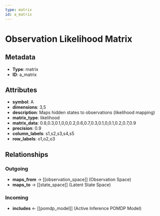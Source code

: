```yaml
---
type: matrix
id: a_matrix
---
```


# Observation Likelihood Matrix

## Metadata

- **Type**: matrix
- **ID**: a_matrix

## Attributes

- **symbol**: A
- **dimensions**: 3,5
- **description**: Maps hidden states to observations (likelihood mapping)
- **matrix_type**: likelihood
- **matrix_data**: 0.8,0.3,0.1,0,0,0.2,0.6,0.7,0.3,0.1,0,0.1,0.2,0.7,0.9
- **precision**: 0.9
- **column_labels**: s1,s2,s3,s4,s5
- **row_labels**: o1,o2,o3

## Relationships

### Outgoing

- **maps_from** → [[observation_space]] (Observation Space)
- **maps_to** → [[state_space]] (Latent State Space)

### Incoming

- **includes** ← [[pomdp_model]] (Active Inference POMDP Model)

